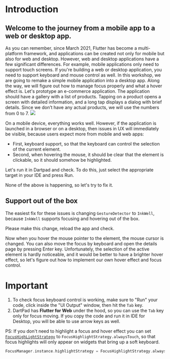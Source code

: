 # Introduction

## Welcome to the journey from a mobile app to a web or desktop app.

As you can remember, since March 2021, Flutter has become a multi-platform framework, and applications can be created not only for mobile but also for web and desktop. However, web and desktop applications have a few significant differences. For example, mobile applications only need to support touch screens. If you're building a web or desktop application, you need to support keyboard and mouse control as well. In this workshop, we are going to remake a simple mobile application into a desktop app. Along the way, we will figure out how to manage focus properly and what a hover effect is.
Let's prototype an e-commerce application. The application should have a gallery with a list of products. Tapping on a product opens a screen with detailed information, and a long tap displays a dialog with brief details. Since we don’t have any actual products, we will use the numbers from 0 to 7.
![](https://mobile2web-workshop.web.app/images/phone.png)

On a mobile device, everything works well. However, if the application is launched in a browser or on a desktop, then issues in UX will immediately be visible, because users expect more from mobile and web apps:

- First, keyboard support, so that the keyboard can control the selection of the current element.
- Second, when hovering the mouse, it should be clear that the element is clickable, so it should somehow be highlighted.

Let's run it in Dartpad and check. To do this, just select the appropriate target in your IDE and press Run.

None of the above is happening, so let's try to fix it.

## Support out of the box

The easiest fix for these issues is changing `GestureDetector` to `InkWell`, because `InkWell` supports focusing and hovering out of the box.

Please make this change, reload the app and check.

Now when you hover the mouse pointer to the element, the mouse cursor is changed. You can also move the focus by keyboard and open the details page by pressing Enter key. Unfortunately, the selection of the active element is hardly noticeable, and it would be better to have a brighter hover effect, so let's figure out how to implement our own hover effect and focus control.
# Important

1. To check focus keyboard control is working, make sure to "Run" your code, click inside the "UI Output" window, then hit the `Tab` key.
2. DartPad has **Flutter for Web** under the hood, so you can use the `Tab` key only for focus moving. If you copy the code and run it in IDE for Desktop, you will be able to use arrow keys as well.

PS: If you don't need to highlight a focus and hover effect you can set [`FocusHighLightStrategy`](https://api.flutter.dev/flutter/widgets/FocusManager/highlightStrategy.html) to `FocusHighlightStrategy.alwaysTouch`, so that focus highlights will only appear on widgets that bring up a soft keyboard.

```dart
FocusManager.instance.highlightStrategy = FocusHighlightStrategy.alwaysTouch;
```
